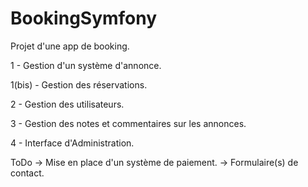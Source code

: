 # BookingSymfony

Projet d'une app de booking.

1 - Gestion d'un système d'annonce.

1(bis) - Gestion des réservations.

2 - Gestion des utilisateurs.

3 - Gestion des notes et commentaires sur les annonces.

4 - Interface d'Administration.


ToDo -> Mise en place d'un système de paiement.
     -> Formulaire(s) de contact.
